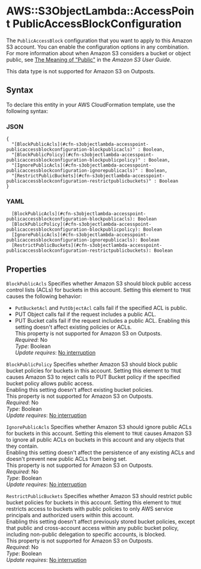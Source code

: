 # AWS::S3ObjectLambda::AccessPoint PublicAccessBlockConfiguration<a name="aws-properties-s3objectlambda-accesspoint-publicaccessblockconfiguration"></a>

The `PublicAccessBlock` configuration that you want to apply to this Amazon S3 account\. You can enable the configuration options in any combination\. For more information about when Amazon S3 considers a bucket or object public, see [The Meaning of "Public"](https://docs.aws.amazon.com/AmazonS3/latest/dev/access-control-block-public-access.html#access-control-block-public-access-policy-status) in the *Amazon S3 User Guide*\.

This data type is not supported for Amazon S3 on Outposts\.

## Syntax<a name="aws-properties-s3objectlambda-accesspoint-publicaccessblockconfiguration-syntax"></a>

To declare this entity in your AWS CloudFormation template, use the following syntax:

### JSON<a name="aws-properties-s3objectlambda-accesspoint-publicaccessblockconfiguration-syntax.json"></a>

```
{
  "[BlockPublicAcls](#cfn-s3objectlambda-accesspoint-publicaccessblockconfiguration-blockpublicacls)" : Boolean,
  "[BlockPublicPolicy](#cfn-s3objectlambda-accesspoint-publicaccessblockconfiguration-blockpublicpolicy)" : Boolean,
  "[IgnorePublicAcls](#cfn-s3objectlambda-accesspoint-publicaccessblockconfiguration-ignorepublicacls)" : Boolean,
  "[RestrictPublicBuckets](#cfn-s3objectlambda-accesspoint-publicaccessblockconfiguration-restrictpublicbuckets)" : Boolean
}
```

### YAML<a name="aws-properties-s3objectlambda-accesspoint-publicaccessblockconfiguration-syntax.yaml"></a>

```
  [BlockPublicAcls](#cfn-s3objectlambda-accesspoint-publicaccessblockconfiguration-blockpublicacls): Boolean
  [BlockPublicPolicy](#cfn-s3objectlambda-accesspoint-publicaccessblockconfiguration-blockpublicpolicy): Boolean
  [IgnorePublicAcls](#cfn-s3objectlambda-accesspoint-publicaccessblockconfiguration-ignorepublicacls): Boolean
  [RestrictPublicBuckets](#cfn-s3objectlambda-accesspoint-publicaccessblockconfiguration-restrictpublicbuckets): Boolean
```

## Properties<a name="aws-properties-s3objectlambda-accesspoint-publicaccessblockconfiguration-properties"></a>

`BlockPublicAcls`  <a name="cfn-s3objectlambda-accesspoint-publicaccessblockconfiguration-blockpublicacls"></a>
Specifies whether Amazon S3 should block public access control lists \(ACLs\) for buckets in this account\. Setting this element to `TRUE` causes the following behavior:  
+  `PutBucketAcl` and `PutObjectAcl` calls fail if the specified ACL is public\.
+ PUT Object calls fail if the request includes a public ACL\.
+ PUT Bucket calls fail if the request includes a public ACL\.
Enabling this setting doesn't affect existing policies or ACLs\.  
This property is not supported for Amazon S3 on Outposts\.  
*Required*: No  
*Type*: Boolean  
*Update requires*: [No interruption](https://docs.aws.amazon.com/AWSCloudFormation/latest/UserGuide/using-cfn-updating-stacks-update-behaviors.html#update-no-interrupt)

`BlockPublicPolicy`  <a name="cfn-s3objectlambda-accesspoint-publicaccessblockconfiguration-blockpublicpolicy"></a>
Specifies whether Amazon S3 should block public bucket policies for buckets in this account\. Setting this element to `TRUE` causes Amazon S3 to reject calls to PUT Bucket policy if the specified bucket policy allows public access\.   
Enabling this setting doesn't affect existing bucket policies\.  
This property is not supported for Amazon S3 on Outposts\.  
*Required*: No  
*Type*: Boolean  
*Update requires*: [No interruption](https://docs.aws.amazon.com/AWSCloudFormation/latest/UserGuide/using-cfn-updating-stacks-update-behaviors.html#update-no-interrupt)

`IgnorePublicAcls`  <a name="cfn-s3objectlambda-accesspoint-publicaccessblockconfiguration-ignorepublicacls"></a>
Specifies whether Amazon S3 should ignore public ACLs for buckets in this account\. Setting this element to `TRUE` causes Amazon S3 to ignore all public ACLs on buckets in this account and any objects that they contain\.   
Enabling this setting doesn't affect the persistence of any existing ACLs and doesn't prevent new public ACLs from being set\.  
This property is not supported for Amazon S3 on Outposts\.  
*Required*: No  
*Type*: Boolean  
*Update requires*: [No interruption](https://docs.aws.amazon.com/AWSCloudFormation/latest/UserGuide/using-cfn-updating-stacks-update-behaviors.html#update-no-interrupt)

`RestrictPublicBuckets`  <a name="cfn-s3objectlambda-accesspoint-publicaccessblockconfiguration-restrictpublicbuckets"></a>
Specifies whether Amazon S3 should restrict public bucket policies for buckets in this account\. Setting this element to `TRUE` restricts access to buckets with public policies to only AWS service principals and authorized users within this account\.  
Enabling this setting doesn't affect previously stored bucket policies, except that public and cross\-account access within any public bucket policy, including non\-public delegation to specific accounts, is blocked\.  
This property is not supported for Amazon S3 on Outposts\.  
*Required*: No  
*Type*: Boolean  
*Update requires*: [No interruption](https://docs.aws.amazon.com/AWSCloudFormation/latest/UserGuide/using-cfn-updating-stacks-update-behaviors.html#update-no-interrupt)